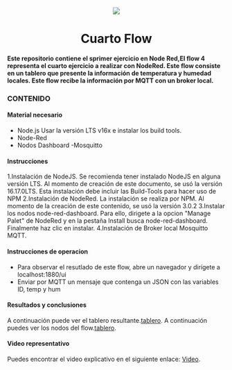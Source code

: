 # <p align="center"><img src="https://i.imgur.com/A6bWGFl.gif"/></p>

<h1 align="center">Cuarto Flow </h1>

<h4> Este repositorio contiene el sprimer ejercicio en Node Red,El flow 4 representa el cuarto ejercicio a realizar con NodeRed. Este flow consiste en un tablero que presente la información de temperatura y humedad locales. Este flow recibe la información por MQTT con un broker local. </h4> 


### CONTENIDO
#### Material necesario
- Node.js Usar la versión LTS v16x e instalar los build tools.
- Node-Red
- Nodos Dashboard
-Mosquitto
#### Instrucciones
1.Instalación de NodeJS. Se recomienda tener instalado NodeJS en alguna versión LTS. Al momento de creación de este documento, se usó la versión 16.17.0LTS. Esta instalación debe incluir las Build-Tools para hacer uso de NPM
2.Instalación de NodeRed. La instalación se realiza por NPM. Al momento de la creación de este contenido, se usó la versión 3.0.2
3.Instalar los nodos node-red-dashboard. Para ello, dirigete a la opcion "Manage Palet" de NodeRed y en la pestaña Install busca node-red-dashboard. Finalmente haz clic en instalar.
4.Instalación de Broker local Mosquitto MQTT.
#### Instrucciones de operacion
- Para observar el resutlado de este flow, abre un navegador y dirígete a localhost:1880/ui
- Enviar por MQTT un mensaje que contenga un JSON con las variables ID, temp y hum

#### Resultados y conclusiones 

A continuación puede ver el tablero resultante.<a href="https://github.com/AlexF-F/Flow4/blob/main/Tablero.jpeg">tablero</a>.
A continuación puedes ver los nodos del flow.<a href="https://github.com/AlexF-F/Flow4/blob/main/Nodo.jpeg">tablero</a>.
#### Video representativo
Puedes encontrar el video explicativo en el siguiente enlace: <a href="https://drive.google.com/file/d/1wX6SWxPIQ12RLbYAPVyLxXDXaB4Cij3c/view?usp=sharing">Video</a>.
